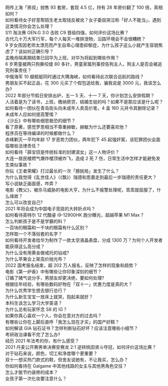 网传上海「房叔」抛售 93 套房，套现 4.5 亿，持有 28 年房价翻了 100 倍，真相如何？  
如何看待女子好意帮陌生老太取钱反被讹？女子委屈哭泣称「好人不能当」，遇到这类情况你会怎么处理？  
S11 淘汰赛 GEN.G 3:0 击败 C9 晋级四强，如何评价这场比赛？  
古代几十万大军行军，每个人每天一堆排泄物，沿路环境会不会很糟糕？  
9 岁女孩因老师太漂亮而产生自卑心理患抑郁症，为什么孩子这么小就产生容貌焦虑了？该如何正确引导？  
孟晚舟隔离期结束已回华为上班，对华为将起到哪些作用？  
6 岁男童被两只狗撕咬缝 80 多针，男童家属刑事控告狗主人，狗主人是否会被追究刑事责任？  
中俄海军 10 艘舰艇同时通过大隅海峡，如何看待此次联合巡航的路线？  
男朋友买不起正品，花 300 元买了个假包送给我，骗我说是 3000 元，我该怎么办?  
2022 年部分节假日安排出炉，五一 5 天、十一 7 天，你计划怎么安排假期？  
人活着是为了读书，上班，缴纳房贷，结婚生娃的吗？如果不是那应该是什么呢？  
如何看待一团伙在青岛街头向未成年人卖高价笔，4 盒 160 元并令其删除记录？未成年人应如何提高警惕？  
《沙丘》中有哪些细思极恐的细节？  
看了原著，感觉罗恩相当不尊重赫敏，赫敏为什么还要喜欢他？  
程序员在等待编译的时候都做什么？  
赤峰剿灭一平均年龄 17 岁恶势力团伙，两年犯下 45 起强奸案，该犯罪团伙会面临哪些法律责任？  
如何看待「薛宝钗是传统标准的封建淑女」这一人物评价？  
大连一居民楼燃气爆炸楼顶被炸飞，造成 2 死 7 伤，日常生活中怎样才能避免发生类似事故？  
你玩《王者荣耀》打过最长的一次「膀胱局」发生了什么？  
为什么我觉得《乱世佳人》（《飘》）瑞德和思嘉走到最后一步瑞德的责任更大？  
写小说缺乏画面感，咋弄？  
电影《教父》，被杀马威胁的电影大亨，为什么不报警处理呢，乖乖就屈服了，什么缘故？  
怎么可以改变自己?  
2021 年将会成为中国电子竞技的大转折点吗？  
如何看待英特尔 12 代酷睿 i9-12900HK 跑分曝光，超越苹果 M1 Max？  
怎么判断孩子是不是学霸的料？  
一百块的眼霜和一千块的眼霜有什么区别？  
怎样取一个不落俗套的名字？  
如何看待开发者给华为制作了一款太空液晶表盘，分成 1300 万？为何个人开发者能获得这么高分成？  
为什么没有用黄金做戒托的钻戒?  
为什么苹果会上架高价抛光布？  
2022 国考报名结束，超 202 万人报名，反映了怎样的现象和趋势？  
电影《第一炉香》中有哪些让你印象深刻的细节？  
订婚了赌气说分手，男朋友却更决绝，要如何处理?  
根据往年经验，有哪些数码好物在「双十一」优惠力度是真的大？  
为什么优秀学生想去银行总行？  
为什么新生宝宝一放床上就哭，抱起来就好？  
本科生该怎么学习大学英语？  
为什么总有玩家怀念 S8 的 IG？  
如果你真心喜欢一个人，你会在意对方的过去吗？  
有哪些让你在上脚后直呼「我怎么现在才买」的国产好鞋？  
如何解读 GIA 钻石证书？怎样判断钻石好坏？应该注意哪些小细节？  
考研政治课看不完了怎么办?  
经历 2021 年法考的你，有什么感受？  
2021 丹麦公开赛男单决赛安赛龙 2:1 逆转桃田贤斗夺冠，如何评价这场比赛？  
对于钻石来说，颜色，切工和净度哪个更重要？  
双十一想买热门款式的鞋，但舍友说她有，不让我买，怎么办？  
你如何看待在 Galgame 中其他线路的女主与其他男角色交往？  
怎么才能节约装修的成本？  
女孩子第一次化妆要注意什么？  
